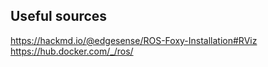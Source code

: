 


## Useful sources

https://hackmd.io/@edgesense/ROS-Foxy-Installation#RViz
https://hub.docker.com/_/ros/